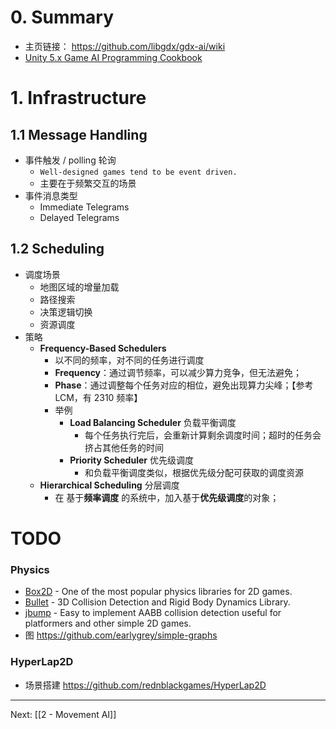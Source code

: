 # 0. Summary
- 主页链接： https://github.com/libgdx/gdx-ai/wiki
- [Unity 5.x Game AI Programming Cookbook](https://books.google.com.hk/books?id=ebLjCwAAQBAJ&printsec=copyright&redir_esc=y&hl=zh-CN&sourceid=cndr#v=onepage&q&f=false)
# 1. Infrastructure
## 1.1 Message Handling
- 事件触发 / polling 轮询
	- `Well-designed games tend to be event driven.`
	- 主要在于频繁交互的场景
- 事件消息类型
	- Immediate Telegrams
	- Delayed Telegrams
## 1.2 Scheduling
- 调度场景
	- 地图区域的增量加载
	- 路径搜索
	- 决策逻辑切换
	- 资源调度
- 策略
	- **Frequency-Based Schedulers**
		- 以不同的频率，对不同的任务进行调度
		- **Frequency**：通过调节频率，可以减少算力竞争，但无法避免；
		- **Phase**：通过调整每个任务对应的相位，避免出现算力尖峰；【参考 LCM，有 2310 频率】
		- 举例
			- **Load Balancing Scheduler** 负载平衡调度
				- 每个任务执行完后，会重新计算剩余调度时间；超时的任务会挤占其他任务的时间
			- **Priority Scheduler** 优先级调度
				- 和负载平衡调度类似，根据优先级分配可获取的调度资源
	- **Hierarchical Scheduling** 分层调度
		- 在 基于**频率调度** 的系统中，加入基于**优先级调度**的对象；

# TODO
### Physics
-   [Box2D](https://github.com/libgdx/libgdx/wiki/Box2d) - One of the most popular physics libraries for 2D games.
-   [Bullet](https://github.com/libgdx/libgdx/wiki/Bullet-physics) - 3D Collision Detection and Rigid Body Dynamics Library.
-   [jbump](https://github.com/tommyettinger/jbump) - Easy to implement AABB collision detection useful for platformers and other simple 2D games.
- 图 https://github.com/earlygrey/simple-graphs
### HyperLap2D
- 场景搭建
https://github.com/rednblackgames/HyperLap2D

---
Next: [[2 - Movement AI]]